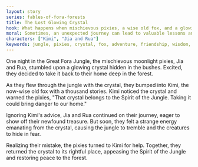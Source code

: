 ```yaml
---
layout: story
series: fables-of-fora-forests
title: The Lost Glowing Crystal
hook: What happens when mischievous pixies, a wise old fox, and a glowing crystal meet in the Great Fora Jungle?
moral: Sometimes, an unexpected journey can lead to valuable lessons and wonderful friendships.
characters: ["Kimi", "Jia and Rua"]
keywords: jungle, pixies, crystal, fox, adventure, friendship, wisdom, mistake, forgiveness, peace.
---
```


One night in the Great Fora Jungle, the mischievous moonlight pixies, Jia and Rua, stumbled upon a glowing crystal hidden in the bushes. Excited, they decided to take it back to their home deep in the forest.

As they flew through the jungle with the crystal, they bumped into Kimi, the now-wise old fox with a thousand stories. Kimi noticed the crystal and warned the pixies, "That crystal belongs to the Spirit of the Jungle. Taking it could bring danger to our home."

Ignoring Kimi's advice, Jia and Rua continued on their journey, eager to show off their newfound treasure. But soon, they felt a strange energy emanating from the crystal, causing the jungle to tremble and the creatures to hide in fear.

Realizing their mistake, the pixies turned to Kimi for help. Together, they returned the crystal to its rightful place, appeasing the Spirit of the Jungle and restoring peace to the forest.
